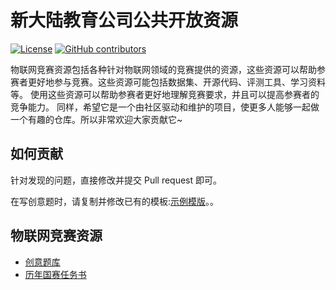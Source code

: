 # 新大陆教育公司公共开放资源
[![License](https://img.shields.io/github/license/wyd1520/NewLand-EDU)](./LICENSE)
[![GitHub contributors](https://img.shields.io/github/contributors/wyd1520/NewLand-EDU)](https://github.com/wyd1520/NewLand-EDU/graphs/contributors)

物联网竞赛资源包括各种针对物联网领域的竞赛提供的资源，这些资源可以帮助参赛者更好地参与竞赛。这些资源可能包括数据集、开源代码、评测工具、学习资料等。
使用这些资源可以帮助参赛者更好地理解竞赛要求，并且可以提高参赛者的竞争能力。
同样，希望它是一个由社区驱动和维护的项目，使更多人能够一起做一个有趣的仓库。所以非常欢迎大家贡献它~

## 如何贡献

针对发现的问题，直接修改并提交 Pull request 即可。

在写创意题时，请复制并修改已有的模板:[示例模版](https://github.com/wyd1520/NewLand-EDU/blob/master/dishes/template/示例模版.md?plain=1)。。

## 物联网竞赛资源

- [创意题库](./物联网竞赛/创意题库/创意题库.md)
- [历年国赛任务书](./物联网竞赛/历年国赛任务书/历年国赛任务书.md)

